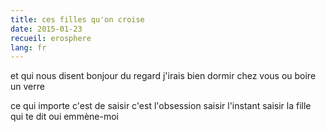 ```yaml
---
title: ces filles qu'on croise
date: 2015-01-23
recueil: erosphere
lang: fr
---
```


et qui nous disent
bonjour du regard
j'irais bien dormir chez vous
ou boire un verre

ce qui importe c'est de saisir
c'est l'obsession
saisir l'instant
saisir la fille
qui te dit oui
emmène-moi
